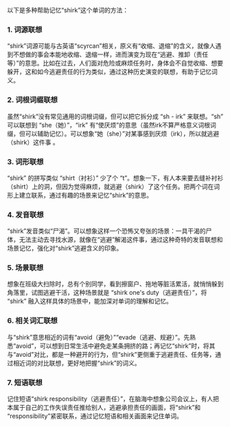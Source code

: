 以下是多种帮助记忆“shirk”这个单词的方法：
### 1. 词源联想
“shirk”词源可能与古英语“scyrcan”相关，原义有“收缩、退缩”的含义，就像人遇到不想做的事会本能地收缩、退缩一样，进而演变为现在“逃避、推卸（责任等）”的意思。比如在过去，人们面对危险或麻烦任务时，身体会不自觉收缩、想要躲开，这和如今逃避责任的行为类似，通过这种历史演变的联想，有助于记忆词义。
### 2. 词根词缀联想
虽然“shirk”没有常见通用的词根词缀，但可以把它拆分成 “sh - irk” 来联想。“sh” 可以联想到 “she（她）”，“irk” 有“使厌烦”的意思（虽然irk不算严格意义词根词缀，但可以辅助记忆）。可以想象“她（she）”对某事感到厌烦（irk），所以就逃避（shirk）这件事 。
### 3. 词形联想
“shirk” 的拼写类似 “shirt（衬衫）” 少了个 “t”。想象一下，有人本来要去缝补衬衫（shirt）上的洞，但因为觉得麻烦，就逃避（shirk）了这个任务。把两个词在词形上建立联系，通过有趣的场景来记忆“shirk”的意思。
### 4. 发音联想
“shirk”发音类似“尸渴”。可以想象这样一个恐怖又夸张的场景：一具干渴的尸体，无法主动去寻找水源，就像在“逃避”解渴这件事，通过这种奇特的发音联想和场景记忆，强化对“shirk”逃避含义的印象。
### 5. 场景联想
想象在班级大扫除时，总有个别同学，看到擦窗户、拖地等脏活累活，就悄悄躲到角落里，试图逃避干活，这种场景就是 “shirk one's duty（逃避责任）”，将 “shirk” 融入这样具体的场景中，能加深对单词的理解和记忆。
### 6. 相关词汇联想
与“shirk”意思相近的词有“avoid（避免）”“evade（逃避、规避）”。先熟悉“avoid”，可以想到日常生活中避免走某条拥挤的路；再记忆“shirk”时，将其与“avoid”对比，都是一种避开的行为，但“shirk”更侧重于逃避责任、任务等，通过相近词的对比联想，更好地把握“shirk”的词义。
### 7. 短语联想
记住短语“shirk responsibility（逃避责任）”，在脑海中想象公司会议上，有人把本属于自己的工作失误责任推给别人，逃避承担责任的画面，将“shirk”和 “responsibility”紧密联系，通过记忆短语和相关画面来记住单词。 